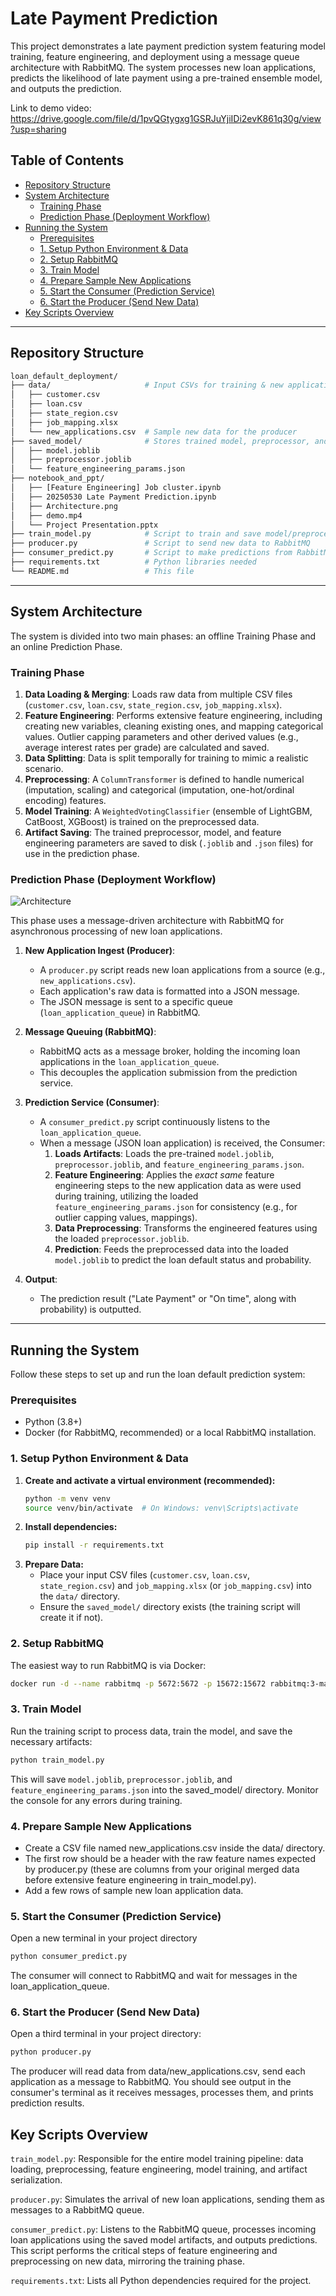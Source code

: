 # Late Payment Prediction
This project demonstrates a late payment prediction system featuring model training, feature engineering, and deployment using a message queue architecture with RabbitMQ. The system processes new loan applications, predicts the likelihood of late payment using a pre-trained ensemble model, and outputs the prediction.

Link to demo video: https://drive.google.com/file/d/1pvQGtygxg1GSRJuYjiIDi2evK861q30g/view?usp=sharing

## Table of Contents

* [Repository Structure](#repository-structure)
* [System Architecture](#system-architecture)
    * [Training Phase](#training-phase)
    * [Prediction Phase (Deployment Workflow)](#prediction-phase-deployment-workflow)
* [Running the System](#running-the-system)
    * [Prerequisites](#prerequisites)
    * [1. Setup Python Environment & Data](#1-setup-python-environment--data)
    * [2. Setup RabbitMQ](#2-setup-rabbitmq)
    * [3. Train Model](#3-train-model)
    * [4. Prepare Sample New Applications](#4-prepare-sample-new-applications)
    * [5. Start the Consumer (Prediction Service)](#5-start-the-consumer-prediction-service)
    * [6. Start the Producer (Send New Data)](#6-start-the-producer-send-new-data)
* [Key Scripts Overview](#key-scripts-overview)

---

## Repository Structure

```bash
loan_default_deployment/
├── data/                     # Input CSVs for training & new applications
│   ├── customer.csv
│   ├── loan.csv
│   ├── state_region.csv
│   ├── job_mapping.xlsx      
│   └── new_applications.csv  # Sample new data for the producer
├── saved_model/              # Stores trained model, preprocessor, and params
│   ├── model.joblib
│   ├── preprocessor.joblib
│   └── feature_engineering_params.json
├── notebook_and_ppt/
│   ├── [Feature Engineering] Job cluster.ipynb
│   ├── 20250530 Late Payment Prediction.ipynb
│   ├── Architecture.png
│   ├── demo.mp4
│   └── Project Presentation.pptx
├── train_model.py            # Script to train and save model/preprocessor
├── producer.py               # Script to send new data to RabbitMQ
├── consumer_predict.py       # Script to make predictions from RabbitMQ data
├── requirements.txt          # Python libraries needed
└── README.md                 # This file
```
---

## System Architecture

The system is divided into two main phases: an offline Training Phase and an online Prediction Phase.

### Training Phase

1.  **Data Loading & Merging**: Loads raw data from multiple CSV files (`customer.csv`, `loan.csv`, `state_region.csv`, `job_mapping.xlsx`).
2.  **Feature Engineering**: Performs extensive feature engineering, including creating new variables, cleaning existing ones, and mapping categorical values. Outlier capping parameters and other derived values (e.g., average interest rates per grade) are calculated and saved.
3.  **Data Splitting**: Data is split temporally for training to mimic a realistic scenario.
4.  **Preprocessing**: A `ColumnTransformer` is defined to handle numerical (imputation, scaling) and categorical (imputation, one-hot/ordinal encoding) features.
5.  **Model Training**: A `WeightedVotingClassifier` (ensemble of LightGBM, CatBoost, XGBoost) is trained on the preprocessed data.
6.  **Artifact Saving**: The trained preprocessor, model, and feature engineering parameters are saved to disk (`.joblib` and `.json` files) for use in the prediction phase.

### Prediction Phase (Deployment Workflow)

![Architecture](https://github.com/user-attachments/assets/95b58570-075c-4851-aedd-ec458b5176d4)

This phase uses a message-driven architecture with RabbitMQ for asynchronous processing of new loan applications.

1.  **New Application Ingest (Producer)**:
    * A `producer.py` script reads new loan applications from a source (e.g., `new_applications.csv`).
    * Each application's raw data is formatted into a JSON message.
    * The JSON message is sent to a specific queue (`loan_application_queue`) in RabbitMQ.

2.  **Message Queuing (RabbitMQ)**:
    * RabbitMQ acts as a message broker, holding the incoming loan applications in the `loan_application_queue`.
    * This decouples the application submission from the prediction service.

3.  **Prediction Service (Consumer)**:
    * A `consumer_predict.py` script continuously listens to the `loan_application_queue`.
    * When a message (JSON loan application) is received, the Consumer:
        1.  **Loads Artifacts**: Loads the pre-trained `model.joblib`, `preprocessor.joblib`, and `feature_engineering_params.json`.
        2.  **Feature Engineering**: Applies the *exact same* feature engineering steps to the new application data as were used during training, utilizing the loaded `feature_engineering_params.json` for consistency (e.g., for outlier capping values, mappings).
        3.  **Data Preprocessing**: Transforms the engineered features using the loaded `preprocessor.joblib`.
        4.  **Prediction**: Feeds the preprocessed data into the loaded `model.joblib` to predict the loan default status and probability.

4.  **Output**:
    * The prediction result ("Late Payment" or "On time", along with probability) is outputted.

---

## Running the System

Follow these steps to set up and run the loan default prediction system:

### Prerequisites

* Python (3.8+)
* Docker (for RabbitMQ, recommended) or a local RabbitMQ installation.

### 1. Setup Python Environment & Data

1.  **Create and activate a virtual environment (recommended):**
    ```bash
    python -m venv venv
    source venv/bin/activate  # On Windows: venv\Scripts\activate
    ```
2.  **Install dependencies:**
    ```bash
    pip install -r requirements.txt
    ```
3.  **Prepare Data:**
    * Place your input CSV files (`customer.csv`, `loan.csv`, `state_region.csv`) and `job_mapping.xlsx` (or `job_mapping.csv`) into the `data/` directory.
    * Ensure the `saved_model/` directory exists (the training script will create it if not).

### 2. Setup RabbitMQ

The easiest way to run RabbitMQ is via Docker:
```bash
docker run -d --name rabbitmq -p 5672:5672 -p 15672:15672 rabbitmq:3-management
```
### 3. Train Model

Run the training script to process data, train the model, and save the necessary artifacts:
```bash
python train_model.py
```
This will save `model.joblib`, `preprocessor.joblib`, and `feature_engineering_params.json` into the saved_model/ directory.
Monitor the console for any errors during training.

### 4. Prepare Sample New Applications

- Create a CSV file named new_applications.csv inside the data/ directory.
- The first row should be a header with the raw feature names expected by producer.py (these are columns from your original merged data before extensive feature engineering in train_model.py).
- Add a few rows of sample new loan application data.
 
### 5. Start the Consumer (Prediction Service)

Open a new terminal in your project directory
```bash
python consumer_predict.py
```
The consumer will connect to RabbitMQ and wait for messages in the loan_application_queue.

### 6. Start the Producer (Send New Data)

Open a third terminal in your project directory:
```bash
python producer.py
```
The producer will read data from data/new_applications.csv, send each application as a message to RabbitMQ.
You should see output in the consumer's terminal as it receives messages, processes them, and prints prediction results.

## Key Scripts Overview

`train_model.py`: Responsible for the entire model training pipeline: data loading, preprocessing, feature engineering, model training, and artifact serialization.

`producer.py`: Simulates the arrival of new loan applications, sending them as messages to a RabbitMQ queue.

`consumer_predict.py`: Listens to the RabbitMQ queue, processes incoming loan applications using the saved model artifacts, and outputs predictions. This script performs the critical steps of feature engineering and preprocessing on new data, mirroring the training phase.

`requirements.txt`: Lists all Python dependencies required for the project.

